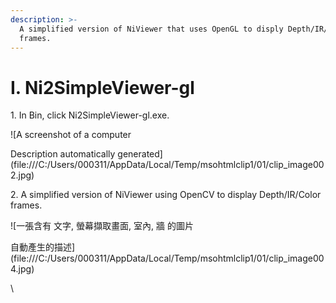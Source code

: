 ```yaml
---
description: >-
  A simplified version of NiViewer that uses OpenGL to disply Depth/IR/Color
  frames.
---
```


# I. Ni2SimpleViewer-gl

1\.     In Bin, click Ni2SimpleViewer-gl.exe.

![A screenshot of a computer

Description automatically generated](file:///C:/Users/000311/AppData/Local/Temp/msohtmlclip1/01/clip\_image002.jpg)

&#x20;

2\.     A simplified version of NiViewer using OpenCV to display Depth/IR/Color frames.

![一張含有 文字, 螢幕擷取畫面, 室內, 牆 的圖片

自動產生的描述](file:///C:/Users/000311/AppData/Local/Temp/msohtmlclip1/01/clip\_image004.jpg)

\
